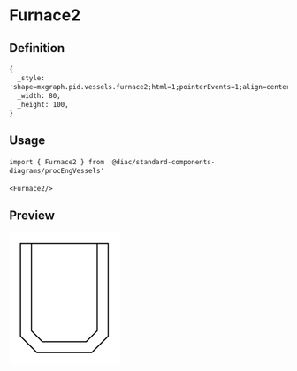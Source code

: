 # Furnace2

## Definition

```
{
  _style: 'shape=mxgraph.pid.vessels.furnace2;html=1;pointerEvents=1;align=center;verticalLabelPosition=bottom;verticalAlign=top;dashed=0;',
  _width: 80,
  _height: 100,
}
```

## Usage

```
import { Furnace2 } from '@diac/standard-components-diagrams/procEngVessels'

<Furnace2/>
```

## Preview

<img src="./furnace2.png" width="200"/>
